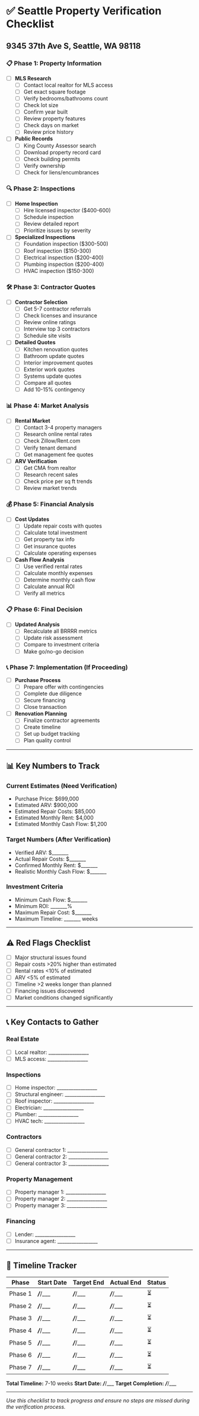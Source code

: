 # ✅ Seattle Property Verification Checklist
## 9345 37th Ave S, Seattle, WA 98118

### 📋 **Phase 1: Property Information**
- [ ] **MLS Research**
  - [ ] Contact local realtor for MLS access
  - [ ] Get exact square footage
  - [ ] Verify bedrooms/bathrooms count
  - [ ] Check lot size
  - [ ] Confirm year built
  - [ ] Review property features
  - [ ] Check days on market
  - [ ] Review price history

- [ ] **Public Records**
  - [ ] King County Assessor search
  - [ ] Download property record card
  - [ ] Check building permits
  - [ ] Verify ownership
  - [ ] Check for liens/encumbrances

### 🔍 **Phase 2: Inspections**
- [ ] **Home Inspection**
  - [ ] Hire licensed inspector ($400-600)
  - [ ] Schedule inspection
  - [ ] Review detailed report
  - [ ] Prioritize issues by severity

- [ ] **Specialized Inspections**
  - [ ] Foundation inspection ($300-500)
  - [ ] Roof inspection ($150-300)
  - [ ] Electrical inspection ($200-400)
  - [ ] Plumbing inspection ($200-400)
  - [ ] HVAC inspection ($150-300)

### 🛠️ **Phase 3: Contractor Quotes**
- [ ] **Contractor Selection**
  - [ ] Get 5-7 contractor referrals
  - [ ] Check licenses and insurance
  - [ ] Review online ratings
  - [ ] Interview top 3 contractors
  - [ ] Schedule site visits

- [ ] **Detailed Quotes**
  - [ ] Kitchen renovation quotes
  - [ ] Bathroom update quotes
  - [ ] Interior improvement quotes
  - [ ] Exterior work quotes
  - [ ] Systems update quotes
  - [ ] Compare all quotes
  - [ ] Add 10-15% contingency

### 📊 **Phase 4: Market Analysis**
- [ ] **Rental Market**
  - [ ] Contact 3-4 property managers
  - [ ] Research online rental rates
  - [ ] Check Zillow/Rent.com
  - [ ] Verify tenant demand
  - [ ] Get management fee quotes

- [ ] **ARV Verification**
  - [ ] Get CMA from realtor
  - [ ] Research recent sales
  - [ ] Check price per sq ft trends
  - [ ] Review market trends

### 💰 **Phase 5: Financial Analysis**
- [ ] **Cost Updates**
  - [ ] Update repair costs with quotes
  - [ ] Calculate total investment
  - [ ] Get property tax info
  - [ ] Get insurance quotes
  - [ ] Calculate operating expenses

- [ ] **Cash Flow Analysis**
  - [ ] Use verified rental rates
  - [ ] Calculate monthly expenses
  - [ ] Determine monthly cash flow
  - [ ] Calculate annual ROI
  - [ ] Verify all metrics

### 📋 **Phase 6: Final Decision**
- [ ] **Updated Analysis**
  - [ ] Recalculate all BRRRR metrics
  - [ ] Update risk assessment
  - [ ] Compare to investment criteria
  - [ ] Make go/no-go decision

### 📞 **Phase 7: Implementation (If Proceeding)**
- [ ] **Purchase Process**
  - [ ] Prepare offer with contingencies
  - [ ] Complete due diligence
  - [ ] Secure financing
  - [ ] Close transaction

- [ ] **Renovation Planning**
  - [ ] Finalize contractor agreements
  - [ ] Create timeline
  - [ ] Set up budget tracking
  - [ ] Plan quality control

---

## 📊 **Key Numbers to Track**

### **Current Estimates (Need Verification)**
- Purchase Price: $699,000
- Estimated ARV: $900,000
- Estimated Repair Costs: $85,000
- Estimated Monthly Rent: $4,000
- Estimated Monthly Cash Flow: $1,200

### **Target Numbers (After Verification)**
- Verified ARV: $_______
- Actual Repair Costs: $_______
- Confirmed Monthly Rent: $_______
- Realistic Monthly Cash Flow: $_______

### **Investment Criteria**
- Minimum Cash Flow: $_______
- Minimum ROI: _______%
- Maximum Repair Cost: $_______
- Maximum Timeline: _______ weeks

---

## ⚠️ **Red Flags Checklist**

- [ ] Major structural issues found
- [ ] Repair costs >20% higher than estimated
- [ ] Rental rates <10% of estimated
- [ ] ARV <5% of estimated
- [ ] Timeline >2 weeks longer than planned
- [ ] Financing issues discovered
- [ ] Market conditions changed significantly

---

## 📞 **Key Contacts to Gather**

### **Real Estate**
- [ ] Local realtor: _________________
- [ ] MLS access: _________________

### **Inspections**
- [ ] Home inspector: _________________
- [ ] Structural engineer: _________________
- [ ] Roof inspector: _________________
- [ ] Electrician: _________________
- [ ] Plumber: _________________
- [ ] HVAC tech: _________________

### **Contractors**
- [ ] General contractor 1: _________________
- [ ] General contractor 2: _________________
- [ ] General contractor 3: _________________

### **Property Management**
- [ ] Property manager 1: _________________
- [ ] Property manager 2: _________________
- [ ] Property manager 3: _________________

### **Financing**
- [ ] Lender: _________________
- [ ] Insurance agent: _________________

---

## 📅 **Timeline Tracker**

| Phase | Start Date | Target End | Actual End | Status |
|-------|------------|------------|------------|---------|
| Phase 1 | ___/___/___ | ___/___/___ | ___/___/___ | ⏳ |
| Phase 2 | ___/___/___ | ___/___/___ | ___/___/___ | ⏳ |
| Phase 3 | ___/___/___ | ___/___/___ | ___/___/___ | ⏳ |
| Phase 4 | ___/___/___ | ___/___/___ | ___/___/___ | ⏳ |
| Phase 5 | ___/___/___ | ___/___/___ | ___/___/___ | ⏳ |
| Phase 6 | ___/___/___ | ___/___/___ | ___/___/___ | ⏳ |
| Phase 7 | ___/___/___ | ___/___/___ | ___/___/___ | ⏳ |

**Total Timeline:** 7-10 weeks
**Start Date:** ___/___/___
**Target Completion:** ___/___/___

---

*Use this checklist to track progress and ensure no steps are missed during the verification process.* 